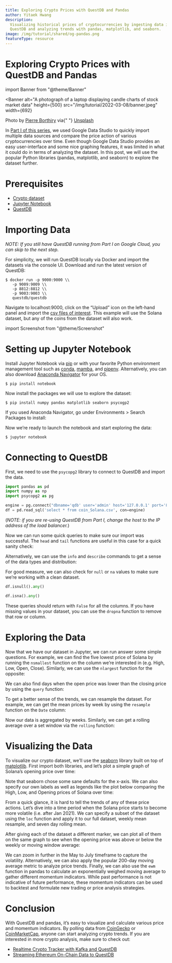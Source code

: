 ```yaml
---
title: Exploring Crypto Prices with QuestDB and Pandas
author: Yitaek Hwang
description:
  Visualizing historical prices of cryptocurrencies by ingesting data into
  QuestDB and analyzing trends with pandas, matplotlib, and seaborn.
image: /img/tutorial/shared/og-pandas.png
featureType: resource
---
```


# Exploring Crypto Prices with QuestDB and Pandas

import Banner from "@theme/Banner"

<Banner
  alt="A photograph of a laptop displaying candle charts of stock market data"
  height={500}
  src="/img/tutorial/2022-03-08/banner.jpeg"
  width={692}
>
  Photo by <a href="https://unsplash.com/@peiobty">Pierre Borthiry</a> via{" "}
  <a href="https://unsplash.com">Unsplash</a>
</Banner>

In [Part I of this series](/tutorial/2022/02/10/questdb-google-data-studio), we
used Google Data Studio to quickly import multiple data sources and compare the
price action of various cryptocurrencies over time. Even though Google Data
Studio provides an easy user-interface and some nice graphing features, it was
limited in what it could do in terms of analyzing the dataset. In this post, we
will use the popular Python libraries (pandas, matplotlib, and seaborn) to
explore the dataset further.

# Prerequisites

- [Crypto dataset](https://www.kaggle.com/sudalairajkumar/cryptocurrencypricehistory)
- [Jupyter Notebook](https://jupyter.org/)
- [QuestDB](https://questdb.io/)

# Importing Data

_NOTE: If you still have QuestDB running from Part I on Google Cloud, you can
skip to the next step._

For simplicity, we will run QuestDB locally via Docker and import the datasets
via the console UI. Download and run the latest version of QuestDB:

```
$ docker run -p 9000:9000 \\
   -p 9009:9009 \\
   -p 8812:8812 \\
   -p 9003:9003 \\
   questdb/questdb
```

Navigate to localhost:9000, click on the “Upload” icon on the left-hand panel
and import the
[csv files of interest](https://www.kaggle.com/sudalairajkumar/cryptocurrencypricehistory).
This example will use the Solana dataset, but any of the coins from the dataset
will also work.

import Screenshot from "@theme/Screenshot"

<Screenshot
  alt="Import CSV section of QuestDB Web Console"
  height={221}
  src="/img/tutorial/2022-03-08/import.png"
  width={692}
/>

# Setting up Jupyter Notebook

Install Jupyter Notebook via [pip](https://jupyter.org/install) or with your
favorite Python environment management tool such as
[conda](https://docs.conda.io/), [mamba](https://mamba.readthedocs.io/), and
[pipenv](https://pipenv.pypa.io/). Alternatively, you can also download
[Anaconda Navigator](https://www.anaconda.com/products/individual) for your OS.

```
$ pip install notebook
```

Now install the packages we will use to explore the dataset:

```
$ pip install numpy pandas matplotlib seaborn psycogp2
```

If you used Anaconda Navigator, go under Environments > Search Packages to
install:

<Screenshot
  alt="A screenshot of Anaconda Navigator"
  height={446}
  src="/img/tutorial/2022-03-08/anaconda_navigator.png"
  width={692}
/>

Now we’re ready to launch the notebook and start exploring the data:

```
$ jupyter notebook
```

# Connecting to QuestDB

First, we need to use the `psycopg2` library to connect to QuestDB and import
the data.

```python
import pandas as pd
import numpy as np
import psycopg2 as pg

engine = pg.connect("dbname='qdb' user='admin' host='127.0.0.1' port='8812' password='quest'")
df = pd.read_sql('select * from coin_Solana.csv', con=engine)
```

(_NOTE: if you are re-using QuestDB from Part I, change the host to the IP
address of the load balancer._)

Now we can run some quick queries to make sure our import was successful. The
`head` and `tail` functions are useful in this case for a quick sanity check:

<Screenshot
  alt="A screenshot showing head and tail functions in Jupyter Notebook"
  height={305}
  src="/img/tutorial/2022-03-08/head_and_tail.png"
  width={692}
/>

Alternatively, we can use the `info` and `describe` commands to get a sense of
the data types and distribution:

<Screenshot
  alt="A screenshot showing an info function in Jupyter Notebook"
  height={231}
  src="/img/tutorial/2022-03-08/info.png"
  width={692}
/>

<Screenshot
  alt="A screenshot showing head a describe function in Jupyter Notebook"
  height={206}
  src="/img/tutorial/2022-03-08/describe.png"
  width={692}
/>

For good measure, we can also check for `null` or `na` values to make sure we’re
working with a clean dataset.

```python
df.isnull().any()

df.isna().any()
```

These queries should return with `False` for all the columns. If you have
missing values in your dataset, you can use the `dropna` function to remove that
row or column.

# Exploring the Data

Now that we have our dataset in Jupyter, we can run answer some simple
questions. For example, we can find the five lowest price of Solana by running
the `nsmallest` function on the column we’re interested in (e.g. High, Low,
Open, Close). Similarly, we can use the `nlargest` function for the opposite:

<Screenshot
  alt="A screenshot showing nlargest function in Jupyter Notebook"
  height={165}
  src="/img/tutorial/2022-03-08/nlargest.png"
  width={692}
/>

We can also find days when the open price was lower than the closing price by
using the `query` function:

<Screenshot
  alt="A screenshot showing query function in Jupyter Notebook"
  height={151}
  src="/img/tutorial/2022-03-08/query.png"
  width={692}
/>

To get a better sense of the trends, we can resample the dataset. For example,
we can get the mean prices by week by using the `resample` function on the
`Date` column:

<Screenshot
  alt="A screenshot showing resample function on date in Jupyter Notebook"
  height={196}
  src="/img/tutorial/2022-03-08/resample_on_date.png"
  width={692}
/>

Now our data is aggregated by weeks. Similarly, we can get a rolling average
over a set window via the `rolling` function:

<Screenshot
  alt="A screenshot showing rolling function in Jupyter Notebook"
  height={177}
  src="/img/tutorial/2022-03-08/rolling.png"
  width={692}
/>

# Visualizing the Data

To visualize our crypto dataset, we’ll use the
[seaborn](https://seaborn.pydata.org/) library built on top of
[matplotlib](https://matplotlib.org/). First import both libraries, and let’s
plot a simple graph of Solana’s opening price over time:

<Screenshot
  alt="A screenshot showing price over time plot"
  height={281}
  src="/img/tutorial/2022-03-08/price_over_time.png"
  width={692}
/>

Note that seaborn chose some sane defaults for the x-axis. We can also specify
our own labels as well as legends like the plot below comparing the High, Low,
and Opening prices of Solana over time:

<Screenshot
  alt="A screenshot showing high, low and open price plots"
  height={423}
  src="/img/tutorial/2022-03-08/high_low_open.png"
  width={692}
/>

From a quick glance, it is hard to tell the trends of any of these price
actions. Let’s dive into a time period when the Solana price starts to become
more volatile (i.e. after Jan 2021). We can specify a subset of the dataset
using the `loc` function and apply it to our full dataset, weekly mean resample,
and seven day rolling mean.

After giving each of the dataset a different marker, we can plot all of them on
the same graph to see when the opening price was above or below the weekly or
moving window average:

<Screenshot
  alt="A screenshot showing moving window average plot"
  height={259}
  src="/img/tutorial/2022-03-08/moving_window_average.png"
  width={692}
/>

We can zoom in further in the May to July timeframe to capture the volatility.
Alternatively, we can also apply the popular 200-day moving average metric to
analyze price trends. Finally, we can also use the `ewm` function in pandas to
calculate an exponentially weighed moving average to gather different momentum
indicators. While past performance is not indicative of future performance,
these momentum indicators can be used to backtest and formulate new trading or
price analysis strategies.

# Conclusion

With QuestDB and pandas, it’s easy to visualize and calculate various price and
momentum indicators. By polling data from
[CoinGecko](https://www.coingecko.com/) or
[CoinMarketCap](https://coinmarketcap.com/), anyone can start analyzing crypto
trends. If you are interested in more crypto analysis, make sure to check out:

- [Realtime Crypto Tracker with Kafka and QuestDB](https://medium.com/swlh/realtime-crypto-tracker-with-kafka-and-questdb-b33b19048fc2)
- [Streaming Ethereum On-Chain Data to QuestDB](https://medium.com/geekculture/streaming-ethereum-on-chain-data-to-questdb-ea6b51d990ab)
